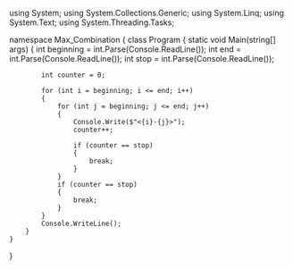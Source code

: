 using System;
using System.Collections.Generic;
using System.Linq;
using System.Text;
using System.Threading.Tasks;

namespace Max_Combination
{
    class Program
    {
        static void Main(string[] args)
        {
            int beginning = int.Parse(Console.ReadLine());
            int end = int.Parse(Console.ReadLine());
            int stop = int.Parse(Console.ReadLine());

            int counter = 0;

            for (int i = beginning; i <= end; i++)
            {
                for (int j = beginning; j <= end; j++)
                {
                    Console.Write($"<{i}-{j}>");
                    counter++;

                    if (counter == stop)
                    {
                        break;
                    }
                }
                if (counter == stop)
                {
                    break;
                }
            }
            Console.WriteLine();
        }
    }
}
